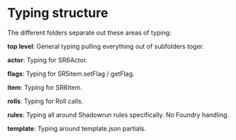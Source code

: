 # Typing structure
The different folders separate out these areas of typing:

**top level**: General typing pulling everything out of subfolders toger.

**actor**: Typing for SR6Actor.

**flags**: Typing for SR5item.setFlag / getFlag.

**item**: Typing for SR6Item.

**rolls**: Typing for Roll calls.

**rules**: Typing all around Shadowrun rules specifically. No Foundry handling.

**template**: Typing around template.json partials.
